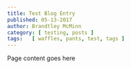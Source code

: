 ```yaml
---
title: Test Blog Entry
published: 05-13-2017
author: Brandtley McMinn
category: [ testing, posts ]
tags:   [ waffles, pants, test, tags ]
---
```

Page content goes here
